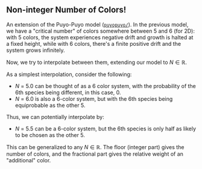 ## Non-integer Number of Colors!

An extension of the Puyo-Puyo model ([`puyopuyo/`](../puyopuyo/)). In the previous model, we have a "critical number" of colors somewhere between 5 and 6 (for 2D): with 5 colors, the system experiences negative drift and growth is halted at a fixed height, while with 6 colors, there's a finite positive drift and the system grows infinitely.

Now, we try to interpolate between them, extending our model to $N \in \mathbb{R}$.

As a simplest interpolation, consider the following:

- $N$ = 5.0 can be thought of as a 6 color system, with the probability of the 6th species being different, in this case, 0.
- $N$ = 6.0 is also a 6-color system, but with the 6th species being equiprobable as the other 5.

Thus, we can potentially interpolate by:
- $N$ = 5.5 can be a 6-color system, but the 6th species is only half as likely to be chosen as the other 5.

This can be generalized to any $N\in \mathbb{R}$. The floor (integer part) gives the number of colors, and the fractional part gives the relative weight of an "additional" color.
